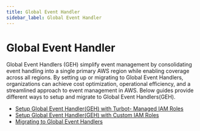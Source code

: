 ```yaml
---
title: Global Event Handler
sidebar_label: Global Event Handler
---
```


# Global Event Handler

Global Event Handlers (GEH) simplify event management by consolidating event handling into a single primary AWS region while enabling coverage across all regions. By setting up or migrating to Global Event Handlers, organizations can achieve cost optimization, operational efficiency, and a streamlined approach to event management in AWS. Below guides provide different ways to setup and migrate to Global Event Handlers(GEH).

- [Setup Global Event Handler(GEH) with Turbot- Managed IAM Roles](guides/configuring-guardrails/global-event-handler/setup-with-turbot-managed-iam-role)
- [Setup Global Event Handler(GEH) with Custom IAM Roles](guides/configuring-guardrails/global-event-handler/setup-with-custom-iam-role)
- [Migrating to Global Event Handlers](guides/configuring-guardrails/global-event-handler/migrate-to-global-event-handlers)

